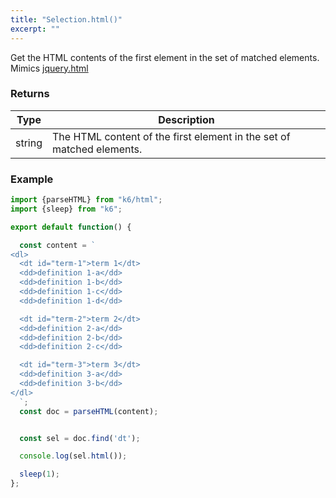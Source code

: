 ```yaml
---
title: "Selection.html()"
excerpt: ""
---
```

Get the HTML contents of the first element in the set of matched elements.
Mimics [jquery.html](https://api.jquery.com/html/)

### Returns


| Type | Description |
| ---- | ----------- |
| string | The HTML content of the first element in the set of matched elements. |


### Example

<div class="code-group" data-props='{"labels": []}'>

```js
import {parseHTML} from "k6/html";
import {sleep} from "k6";

export default function() {

  const content = `
<dl>
  <dt id="term-1">term 1</dt>
  <dd>definition 1-a</dd>
  <dd>definition 1-b</dd>
  <dd>definition 1-c</dd>
  <dd>definition 1-d</dd>

  <dt id="term-2">term 2</dt>
  <dd>definition 2-a</dd>
  <dd>definition 2-b</dd>
  <dd>definition 2-c</dd>

  <dt id="term-3">term 3</dt>
  <dd>definition 3-a</dd>
  <dd>definition 3-b</dd>
</dl>
  `;
  const doc = parseHTML(content);


  const sel = doc.find('dt');

  console.log(sel.html());

  sleep(1);
};
```

</div>
